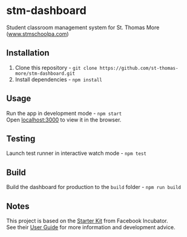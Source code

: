 # stm-dashboard
Student classroom management system for St. Thomas More (www.stmschoolpa.com)

## Installation
1. Clone this repository - `git clone https://github.com/st-thomas-more/stm-dashboard.git`
2. Install dependencies - `npm install`

## Usage

Run the app in development mode - `npm start`
<br>
Open [localhost:3000](http://localhost:3000) to view it in the browser.

## Testing

Launch test runner in interactive watch mode - `npm test`

## Build

Build the dashboard for production to the `build` folder - `npm run build`

## Notes

This project is based on the [Starter Kit](https://github.com/facebookincubator/create-react-app) from Facebook Incubator.
<br>
See their [User Guide](https://github.com/facebookincubator/create-react-app/blob/master/template/README.md) for more information and development advice.